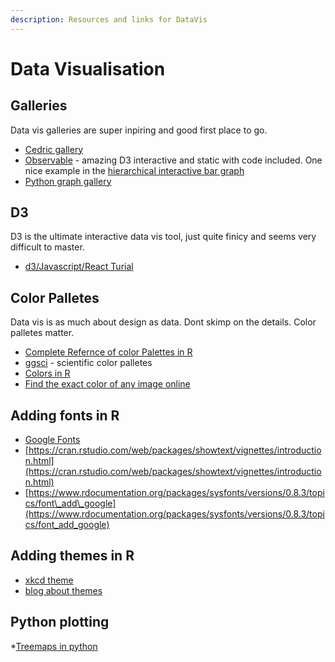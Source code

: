 ```yaml
---
description: Resources and links for DataVis
---
```


# Data Visualisation

## Galleries

Data vis galleries are super inpiring and good first place to go.

* [Cedric gallery](https://www.cedricscherer.com/top/dataviz/)
* [Observable](https://observablehq.com/@d3/gallery) - amazing D3 interactive and static with code included. One nice example in the [hierarchical interactive bar graph](https://observablehq.com/@d3/hierarchical-bar-chart)
* [Python graph gallery](https://www.python-graph-gallery.com/)

## D3
D3 is the ultimate interactive data vis tool, just quite finicy and seems very difficult to master.

* [d3/Javascript/React Turial](https://www.youtube.com/watch?v=2LhoCfjm8R4&ab_channel=freeCodeCamp.org)

## Color Palletes
Data vis is as much about design as data. Dont skimp on the details. Color palletes matter.

* [Complete Refernce of color Palettes in R](https://github.com/EmilHvitfeldt/r-color-palettes)
* [ggsci](https://www.rdocumentation.org/packages/ggsci/versions/2.9) - scientific color palletes
* [Colors in R](http://www.stat.columbia.edu/~tzheng/files/Rcolor.pdf)
* [Find the exact color of any image online](https://imagecolorpicker.com/)

## Adding fonts in R

* [Google Fonts](https://fonts.google.com/)
* [https://cran.rstudio.com/web/packages/showtext/vignettes/introduction.html](https://cran.rstudio.com/web/packages/showtext/vignettes/introduction.html)
* [https://www.rdocumentation.org/packages/sysfonts/versions/0.8.3/topics/font\_add\_google](https://www.rdocumentation.org/packages/sysfonts/versions/0.8.3/topics/font_add_google)

## Adding themes in R

* [xkcd theme](https://stackoverflow.com/questions/12675147/how-can-we-make-xkcd-style-graphs)
* [blog about themes](https://rfortherestofus.com/2019/08/themes-to-improve-your-ggplot-figures/)

## Python plotting

*[Treemaps in python](https://www.analyticsvidhya.com/blog/2021/06/build-treemaps-in-python-using-squarify/)







